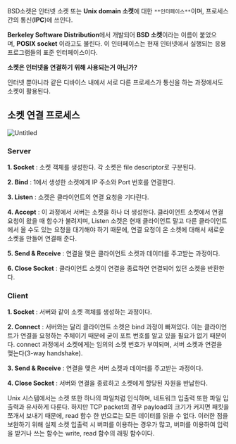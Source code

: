 BSD소켓은 인터넷 소켓 또는 **Unix domain 소켓**에 대한 `**인터페이스**`이며, 프로세스 간의 통신(**IPC**)에 쓰인다.

**Berkeley Software Distribution**에서 개발되어 **BSD 소켓**이라는 이름이 붙었으며, **POSIX socket** 이라고도 불린다. 이 인터페이스는 현재 인터넷에서 실행되는 응용 프로그램들의 표준 인터페이스이다. 

**소켓은 인터넷을 연결하기 위해 사용되는거 아닌가?**

인터넷 뿐아니라 같은 디바이스 내에서 서로 다른 프로세스가 통신을 하는 과정에서도 소켓이 활용된다.

## 소켓 연결 프로세스

![Untitled](https://prod-files-secure.s3.us-west-2.amazonaws.com/db74ba2d-24e4-4d4b-ae5c-07d99cd33ca1/eabad577-fbd9-4686-9986-508b78df70ed/Untitled.png)

### **Server**

**1. Socket** : 소켓 객체를 생성한다. 각 소켓은 file descriptor로 구분된다.

**2. Bind** : 1에서 생성한 소켓에게 IP 주소와 Port 번호를 연결한다.

**3. Listen** : 소켓은 클라이언트의 연결 요청을 기다린다.

**4. Accept** : 이 과정에서 서버는 소켓을 하나 더 생성한다. 클라이언트 소켓에서 연결 요청이 왔을 때 함수가 불려지며, Listen 소켓은 현재 클라이언트 말고 다른 클라이언트에서 올 수도 있는 요청을 대기해야 하기 때문에, 연결 요청이 온 소켓에 대해서 새로운 소켓을 만들어 연결해 준다.

**5. Send & Receive** : 연결을 맺은 클라이언트 소켓과 데이터를 주고받는 과정이다.

**6. Close Socket** : 클라이언트 소켓이 연결을 종료하면 연결되어 있던 소켓을 반환한다.

### **Client**

**1. Socket** : 서버와 같이 소켓 객체를 생성하는 과정이다.

**2. Connect** : 서버와는 달리 클라이언트 소켓은 bind 과정이 빠져있다. 이는 클라이언트가 연결을 요청하는 주체이기 때문에 굳이 포트 번호를 알고 있을 필요가 없기 때문이다. connect 과정에서 소켓에게는 임의의 소켓 번호가 부여되며, 서버 소켓과 연결을 맺는다(3-way handshake).

**3. Send & Receive** : 연결을 맺은 서버 소켓과 데이터를 주고받는 과정이다.

**4. Close Socket** : 서버와 연결을 종료하고 소켓에게 할당된 자원을 반납한다.

Unix 시스템에서는 소켓 또한 하나의 파일처럼 인식하며, 네트워크 입출력 또한 파일 입출력과 유사하게 다룬다. 하지만 TCP packet의 경우 payload의 크기가 커지면 패킷을 쪼개서 보내기 때문에, read 함수 한 번으로는 모든 데이터를 읽을 수 없다. 이러한 점을 보완하기 위해 실제 소켓 입출력 시 버퍼를 이용하는 경우가 많고, 버퍼를 이용하여 입력을 받거나 쓰는 함수는 write, read 함수의 래핑 함수이다.